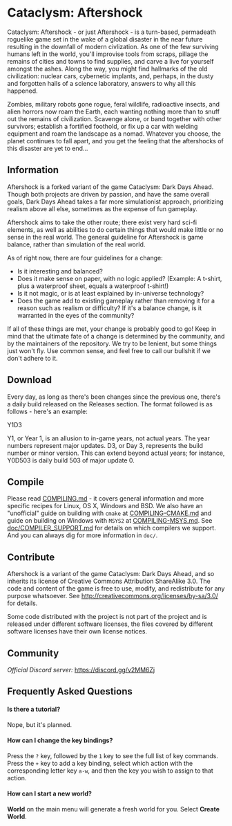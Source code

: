 # Cataclysm: Aftershock

Cataclysm: Aftershock - or just Aftershock - is a turn-based, permadeath roguelike game set in the wake of a global disaster in the near future resulting in the downfall of modern civlization. As one of the few surviving humans left in the world, you'll improvise tools from scraps, pillage the remains of cities and towns to find supplies, and carve a live for yourself amongst the ashes. Along the way, you might find hallmarks of the old civilization: nuclear cars, cybernetic implants, and, perhaps, in the dusty and forgotten halls of a science laboratory, answers to why all this happened.

Zombies, military robots gone rogue, feral wildlife, radioactive insects, and alien horrors now roam the Earth, each wanting nothing more than to snuff out the remains of civilization. Scavenge alone, or band together with other survivors; establish a fortified foothold, or fix up a car with welding equipment and roam the landscape as a nomad. Whatever you choose, the planet continues to fall apart, and you get the feeling that the aftershocks of this disaster are yet to end...

## Information

Aftershock is a forked variant of the game Cataclysm: Dark Days Ahead. Though both projects are driven by passion, and have the same overall goals, Dark Days Ahead takes a far more simulationist approach, prioritizing realism above all else, sometimes as the expense of fun gameplay.

Aftershock aims to take the other route; there exist very hard sci-fi elements, as well as abilities to do certain things that would make little or no sense in the real world. The general guideline for Aftershock is game balance, rather than simulation of the real world.

As of right now, there are four guidelines for a change:
* Is it interesting and balanced?
* Does it make sense on paper, with no logic applied? (Example: A t-shirt, plus a waterproof sheet, equals a waterproof t-shirt!)
* Is it not magic, or is at least explained by in-universe technology?
* Does the game add to existing gameplay rather than removing it for a reason such as realism or difficulty? If it's a balance change, is it warranted in the eyes of the community?

If all of these things are met, your change is probably good to go! Keep in mind that the ultimate fate of a change is determined by the community, and by the maintainers of the repository. We try to be lenient, but some things just won't fly. Use common sense, and feel free to call our bullshit if we don't adhere to it.

## Download

Every day, as long as there's been changes since the previous one, there's a daily build released on the Releases section. The format followed is as follows - here's an example:

Y1D3

Y1, or Year 1, is an allusion to in-game years, not actual years. The year numbers represent major updates. D3, or Day 3, represents the build number or minor version. This can extend beyond actual years; for instance, Y0D503 is daily build 503 of major update 0.

## Compile

Please read [COMPILING.md](https://github.com/Ilysen/Cataclysm-AFS/blob/master/COMPILING.md) - it covers general information and more specific recipes for Linux, OS X, Windows and BSD. We also have an "unofficial" guide on building with `cmake` at [COMPILING-CMAKE.md](https://github.com/CleverRaven/Cataclysm-DDA/blob/master/COMPILING-CMAKE.md) and guide on building on Windows with `MSYS2` at [COMPILING-MSYS.md](https://github.com/CleverRaven/Cataclysm-DDA/blob/master/COMPILING-MSYS.md). See [doc/COMPILER_SUPPORT.md](https://github.com/CleverRaven/Cataclysm-DDA/blob/master/doc/COMPILER_SUPPORT.md) for details on which compilers we support. And you can always dig for more information in `doc/`.

## Contribute

Aftershock is a variant of the game Cataclysm: Dark Days Ahead, and so inherits its license of Creative Commons Attribution ShareAlike 3.0. The code and content of the game is free to use, modify, and redistribute for any purpose whatsoever. See http://creativecommons.org/licenses/by-sa/3.0/ for details.

Some code distributed with the project is not part of the project and is released under different software licenses, the files covered by different software licenses have their own license notices.

## Community

*Official Discord server:* https://discord.gg/v2MM6Zj

## Frequently Asked Questions

#### Is there a tutorial?

Nope, but it's planned.

#### How can I change the key bindings?

Press the `?` key, followed by the `1` key to see the full list of key commands. Press the `+` key to add a key binding, select which action with the corresponding letter key `a-w`, and then the key you wish to assign to that action.

#### How can I start a new world?

**World** on the main menu will generate a fresh world for you. Select **Create World**.

